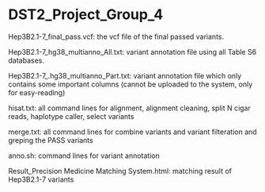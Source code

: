 # DST2_Project_Group_4 

Hep3B2.1-7_final_pass.vcf: the vcf file of the final passed variants. 

Hep3B2.1-7_hg38_multianno_All.txt: variant annotation file using all Table S6 databases. 

Hep3B2.1-7_.hg38_multianno_Part.txt: variant annotation file which only contains some important columns (cannot be uploaded to the system, only for easy-reading)

hisat.txt: all command lines for alignment, alignment cleaning, split N cigar reads, haplotype caller, select variants

merge.txt: all command lines for combine variants and variant filteration and greping the PASS variants

anno.sh: command lines for variant annotation

Result_Precision Medicine Matching System.html: matching result of Hep3B2.1-7 variants

